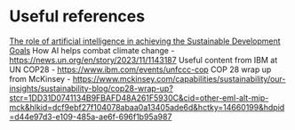 # Useful references


[The role of artificial intelligence in achieving the Sustainable Development Goals](https://www.nature.com/articles/s41467-019-14108-y)
How AI helps combat climate change - https://news.un.org/en/story/2023/11/1143187
Useful content from IBM at UN COP28 - https://www.ibm.com/events/unfccc-cop
COP 28 wrap up from McKinsey - https://www.mckinsey.com/capabilities/sustainability/our-insights/sustainability-blog/cop28-wrap-up?stcr=1DD31D0741134B9FBAFD48A261F5930C&cid=other-eml-alt-mip-mck&hlkid=dcf9ebf27f104078abaa0a13405ade6d&hctky=14660199&hdpid=d44e97d3-e109-485a-ae6f-696f1b95a987
